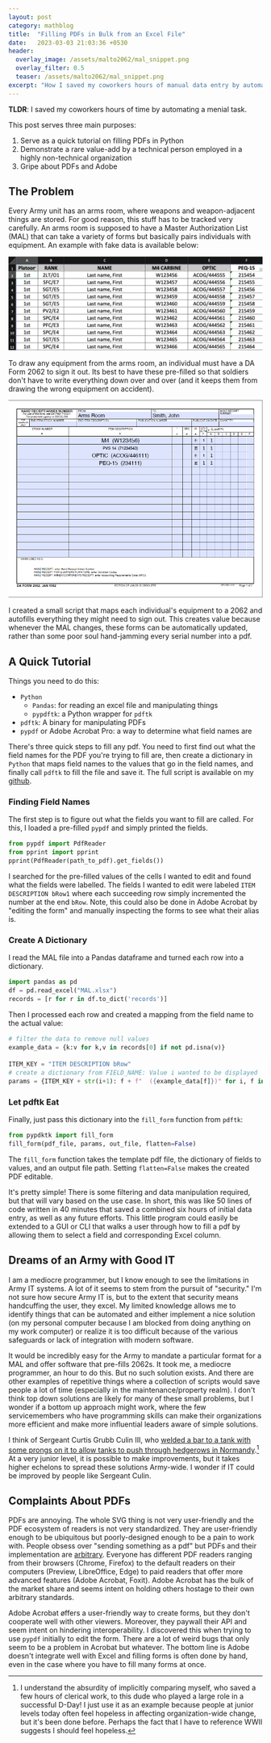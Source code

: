```yaml
---
layout: post
category: mathblog
title:  "Filling PDFs in Bulk from an Excel File"
date:   2023-03-03 21:03:36 +0530
header:
  overlay_image: /assets/malto2062/mal_snippet.png
  overlay_filter: 0.5
  teaser: /assets/malto2062/mal_snippet.png
excerpt: "How I saved my coworkers hours of manual data entry by automating the tedious task of filling Army equipment forms using Python and PDF manipulation tools."
---
```

__TLDR__: I saved my coworkers hours of time by automating a menial task.

This post serves three main purposes: 

1. Serve as a quick tutorial on filling PDFs in Python
2. Demonstrate a rare value-add by a technical person employed in a highly non-technical organization
3. Gripe about PDFs and Adobe

## The Problem
Every Army unit has an arms room, where weapons and weapon-adjacent things are stored. For good reason, this stuff has to be tracked very carefully. An arms room is supposed to have a Master Authorization List (MAL) that can take a variety of forms but basically pairs individuals with equipment. An example with fake data is available below:

![MAL Example](/assets/malto2062/mal_snippet.png)

To draw any equipment from the arms room, an individual must have a DA Form 2062 to sign it out. Its best to have these pre-filled so that soldiers don't have to write everything down over and over (and it keeps them from drawing the wrong equipment on accident).

![2062 Example](/assets/malto2062/2062_example.png)


I created a small script that maps each individual's equipment to a 2062 and autofills everything they might need to sign out. This creates value because whenever the MAL changes, these forms can be automatically updated, rather than some poor soul hand-jamming every serial number into a pdf.


## A Quick Tutorial
Things you need to do this:

- `Python`
	- `Pandas`: for reading an excel file and manipulating things
	- `pypdftk`: a Python wrapper for `pdftk`
- `pdftk`: A binary for manipulating PDFs
- `pypdf` or Adobe Acrobat Pro: a way to determine what field names are

There's three quick steps to fill any pdf. You need to first find out what the field names for the PDF you're trying to fill are, then create a dictionary in `Python` that maps field names to the values that go in the field names, and finally call `pdftk` to fill the file and save it. The full script is available on my [github](https://github.com/jschless/mal_to_2062).

### Finding Field Names
The first step is to figure out what the fields you want to fill are called. For this, I loaded a pre-filled `pypdf` and simply printed the fields.

```Python
from pypdf import PdfReader
from pprint import pprint
pprint(PdfReader(path_to_pdf).get_fields())
``` 

I searched for the pre-filled values of the cells I wanted to edit and found what the fields were labelled. The fields I wanted to edit were labeled `ITEM DESCRIPTION bRow1` where each succeeding row simply incremented the number at the end `bRow`.
Note, this could also be done in Adobe Acrobat by "editing the form" and manually inspecting the forms to see what their alias is. 

### Create A Dictionary
I read the MAL file into a Pandas dataframe and turned each row into a dictionary.

```python
import pandas as pd
df = pd.read_excel("MAL.xlsx")
records = [r for r in df.to_dict('records')]
```

Then I processed each row and created a mapping from the field name to the actual value:

```python
# filter the data to remove null values
example_data = {k:v for k,v in records[0] if not pd.isna(v)}

ITEM_KEY = "ITEM DESCRIPTION bRow"
# create a dictionary from FIELD_NAME: Value i wanted to be displayed
params = {ITEM_KEY + str(i+1): f + f"  ({example_data[f]})" for i, f in enumerate(example_data.keys())}
```

### Let pdftk Eat
Finally, just pass this dictionary into the `fill_form` function from `pdftk`:

```python
from pypdktk import fill_form
fill_form(pdf_file, params, out_file, flatten=False)
```
The `fill_form` function takes the template pdf file, the dictionary of fields to values, and an output file path. Setting `flatten=False` makes the created PDF editable.

It's pretty simple! There is some filtering and data manipulation required, but that will vary based on the use case. In short, this was like 50 lines of code written in 40 minutes that saved a combined six hours of initial data entry, as well as any future efforts. This little program could easily be extended to a GUI or CLI that walks a user through how to fill a pdf by allowing them to select a field and corresponding Excel column.


## Dreams of an Army with Good IT
I am a mediocre programmer, but I know enough to see the limitations in Army IT systems. A lot of it seems to stem from the pursuit of "security." I'm not sure how secure Army IT is, but to the extent that security means handcuffing the user, they excel. My limited knowledge allows me to identify things that can be automated and either implement a nice solution (on my personal computer because I am blocked from doing anything on my work computer) or realize it is too difficult because of the various safeguards or lack of integration with modern software. 

It would be incredibly easy for the Army to mandate a particular format for a MAL and offer software that pre-fills 2062s. It took me, a mediocre programmer, an hour to do this. But no such solution exists. And there are other examples of repetitive things where a collection of scripts would save people a lot of time (especially in the maintenance/property realm). I don't think top down solutions are likely for many of these small problems, but I wonder if a bottom up approach might work, where the few servicemembers who have programming skills can make their organizations more efficient and make more influential leaders aware of simple solutions.

I think of Sergeant Curtis Grubb Culin III, who [welded a bar to a tank with some prongs on it to allow tanks to push through hedgerows in Normandy](https://www.wearethemighty.com/mighty-history/this-is-how-hedgerows-made-the-invasion-of-normandy-a-living-hell/).[^1] At a very junior level, it is possible to make improvements, but it takes higher echelons to spread these solutions Army-wide. I wonder if IT could be improved by people like Sergeant Culin.

[^1]: I understand the absurdity of implicitly comparing myself, who saved a few hours of clerical work, to this dude who played a large role in a successful D-Day! I just use it as an example because people at junior levels today often feel hopeless in affecting organization-wide change, but it's been done before. Perhaps the fact that I have to reference WWII suggests I should feel hopeless. 

## Complaints About PDFs
PDFs are annoying. The whole SVG thing is not very user-friendly and the PDF ecosystem of readers is not very standardized. They are user-friendly enough to be ubiquitous but poorly-designed enough to be a pain to work with. People obsess over "sending something as a pdf" but PDFs and their implementation are [arbitrary](https://www.youtube.com/watch?v=K7oxZCgO1dY&ab_channel=Computerphile). Everyone has different PDF readers ranging from their browsers (Chrome, Firefox) to the default readers on their computers (Preview, LibreOffice, Edge) to paid readers that offer more advanced features (Adobe Acrobat, Foxit). Adobe Acrobat has the bulk of the market share and seems intent on holding others hostage to their own arbitrary standards.

Adobe Acrobat øffers a user-friendly way to create forms, but they don't cooperate well with other viewers. Moreover, they paywall their API and seem intent on hindering interoperability. I discovered this when trying to use `pypdf` initially to edit the form. There are a lot of weird bugs that only seem to be a problem in Acrobat but whatever. The bottom line is Adobe doesn't integrate well with Excel and filling forms is often done by hand, even in the case where you have to fill many forms at once.